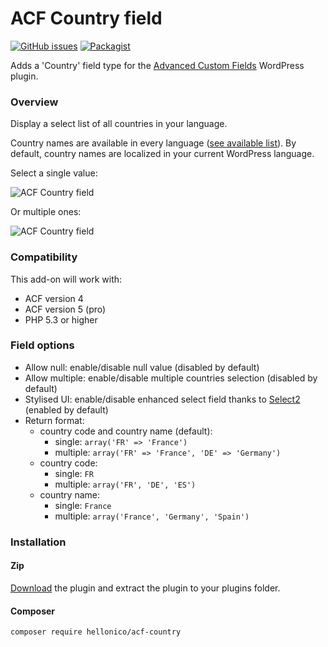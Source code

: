 # ACF Country field

[![GitHub issues](https://img.shields.io/github/issues/nlemoine/acf-country.svg?style=flat-square)](https://github.com/nlemoine/acf-country/issues)
[![Packagist](https://img.shields.io/packagist/dt/hellonico/acf-country.svg?style=flat-square)](https://packagist.org/packages/hellonico/acf-country)

Adds a 'Country' field type for the [Advanced Custom Fields](http://wordpress.org/extend/plugins/advanced-custom-fields/) WordPress plugin.

### Overview

Display a select list of all countries in your language.

Country names are available in every language ([see available list](https://github.com/umpirsky/country-list/tree/master/data)). By default, country names are localized in your current WordPress language.

Select a single value:

![ACF Country field](https://cloud.githubusercontent.com/assets/2526939/24555414/5c045c7c-1631-11e7-815a-35b6b6903e36.png)

Or multiple ones:

![ACF Country field](https://cloud.githubusercontent.com/assets/2526939/24555413/5bf05402-1631-11e7-8d7e-74d425a3eae4.png)

### Compatibility

This add-on will work with:

* ACF version 4
* ACF version 5 (pro)
* PHP 5.3 or higher

### Field options

* Allow null: enable/disable null value (disabled by default)
* Allow multiple: enable/disable multiple countries selection (disabled by default)
* Stylised UI: enable/disable enhanced select field thanks to [Select2](https://select2.github.io/) (enabled by default)
* Return format:
	* country code and country name (default):
		* single: `array('FR' => 'France')`
		* multiple: `array('FR' => 'France', 'DE' => 'Germany')`
	* country code:
		* single: `FR`
		* multiple: `array('FR', 'DE', 'ES')`
	* country name:
		* single: `France`
		* multiple: `array('France', 'Germany', 'Spain')`

### Installation

#### Zip

[Download](https://github.com/nlemoine/acf-country/archive/master.zip) the plugin and extract the plugin to your plugins folder.

#### Composer

```bash
composer require hellonico/acf-country
```
